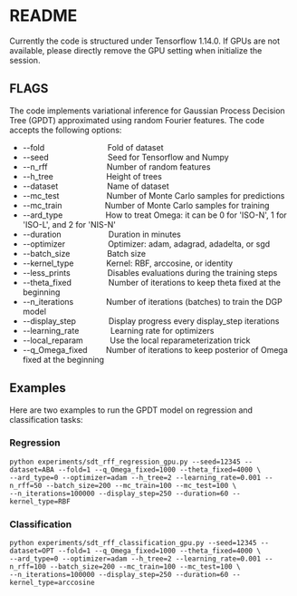 # README

Currently the code is structured under Tensorflow 1.14.0. If GPUs are not available, please directly remove the GPU setting when initialize the session.

## FLAGS

The code implements variational inference for Gaussian Process Decision Tree (GPDT) approximated using random Fourier features. The code accepts the following options:


* --fold                &emsp; &emsp; &emsp; &emsp; &emsp; &emsp; Fold of dataset
* --seed                &emsp; &emsp; &emsp; &emsp; &emsp; &ensp; Seed for Tensorflow and Numpy
* --n_rff               &emsp; &emsp; &emsp; &emsp; &emsp; &ensp; Number of random features
* --h_tree              &emsp; &emsp; &emsp; &emsp; &emsp; Height of trees
* --dataset             &emsp; &emsp; &emsp; &emsp; &ensp; Name of dataset
* --mc_test             &emsp; &emsp; &emsp; &emsp; &nbsp; Number of Monte Carlo samples for predictions
* --mc_train            &emsp; &emsp; &emsp; &emsp; Number of Monte Carlo samples for training
* --ard_type            &emsp; &emsp; &emsp; &emsp; How to treat Omega: it can be 0 for 'ISO-N', 1 for 'ISO-L', and 2 for 'NIS-N'
* --duration            &emsp; &emsp; &emsp; &emsp; &nbsp; Duration in minutes
* --optimizer           &emsp; &emsp; &emsp; &emsp; Optimizer: adam, adagrad, adadelta, or sgd
* --batch_size          &emsp; &emsp; &emsp; &nbsp; Batch size
* --kernel_type         &emsp; &emsp; &emsp; Kernel: RBF, arccosine, or identity
* --less_prints         &emsp; &emsp; &emsp; &nbsp; Disables evaluations during the training steps
* --theta_fixed         &emsp; &emsp; &emsp; &nbsp; Number of iterations to keep theta fixed at the beginning
* --n_iterations        &emsp; &emsp; &emsp; Number of iterations (batches) to train the DGP model
* --display_step        &emsp; &emsp; &emsp; Display progress every display_step iterations
* --learning_rate       &emsp; &emsp; &nbsp; &nbsp; Learning rate for optimizers
* --local_reparam       &emsp; &emsp; &nbsp; Use the local reparameterization trick
* --q_Omega_fixed       &emsp; &ensp; Number of iterations to keep posterior of Omega fixed at the beginning

## Examples

Here are two examples to run the GPDT model on regression and classification tasks:

### Regression
```
python experiments/sdt_rff_regression_gpu.py --seed=12345 --dataset=ABA --fold=1 --q_Omega_fixed=1000 --theta_fixed=4000 \
--ard_type=0 --optimizer=adam --h_tree=2 --learning_rate=0.001 --n_rff=50 --batch_size=200 --mc_train=100 --mc_test=100 \
--n_iterations=100000 --display_step=250 --duration=60 --kernel_type=RBF
```

### Classification
```
python experiments/sdt_rff_classification_gpu.py --seed=12345 --dataset=OPT --fold=1 --q_Omega_fixed=1000 --theta_fixed=4000 \
--ard_type=0 --optimizer=adam --h_tree=2 --learning_rate=0.001 --n_rff=100 --batch_size=200 --mc_train=100 --mc_test=100 \
--n_iterations=100000 --display_step=250 --duration=60 --kernel_type=arccosine
```

